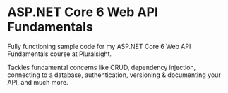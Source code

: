 # ASP.NET Core 6 Web API Fundamentals 
Fully functioning sample code for my ASP.NET Core 6 Web API Fundamentals course at Pluralsight.  

Tackles fundamental concerns like CRUD, dependency injection, connecting to a database, authentication, versioning & documenting your API, and much more. 

